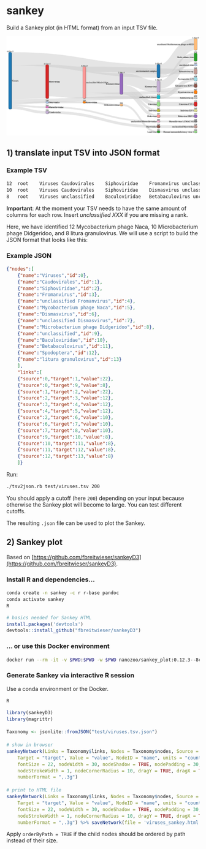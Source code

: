 # sankey
Build a Sankey plot (in HTML format) from an input TSV file.

![Example](https://github.com/hoelzer/sankey/blob/master/viruses_sankey.png)

## 1) translate input TSV into JSON format

### Example TSV
```bash
12	root	Viruses	Caudovirales	Siphoviridae	Fromanvirus	unclassified Fromanvirus	Mycobacterium phage Naca
10	root	Viruses	Caudovirales	Siphoviridae	Dismasvirus	unclassified Dismasvirus	Microbacterium phage Didgeridoo
8	root	Viruses	unclassified    Baculoviridae	Betabaculovirus	unclassified Betabaculovirus	Spodoptera litura granulovirus
```
__Important__: At the moment your TSV needs to have the same amount of columns for each row. Insert _unclassified XXX_ if you are missing a rank.

Here, we have identified 12 Mycobacterium phage Naca, 10 Microbacterium phage Didgeridoo, and 8 litura granulovirus. We will use a script to build the JSON format that looks like this:

### Example JSON
```json
{"nodes":[
    {"name":"Viruses","id":0},
    {"name":"Caudovirales","id":1},
    {"name":"Siphoviridae","id":2},
    {"name":"Fromanvirus","id":3},
    {"name":"unclassified Fromanvirus","id":4},
    {"name":"Mycobacterium phage Naca","id":5},
    {"name":"Dismasvirus","id":6},
    {"name":"unclassified Dismasvirus","id":7},
    {"name":"Microbacterium phage Didgeridoo","id":8},
    {"name":"unclassified","id":9},
    {"name":"Baculoviridae","id":10},
    {"name":"Betabaculovirus","id":11},
    {"name":"Spodoptera","id":12},
    {"name":"litura granulovirus","id":13}
    ],
    "links":[
    {"source":0,"target":1,"value":22},
    {"source":0,"target":9,"value":8},
    {"source":1,"target":2,"value":22},
    {"source":2,"target":3,"value":12},
    {"source":3,"target":4,"value":12},
    {"source":4,"target":5,"value":12},
    {"source":2,"target":6,"value":10},
    {"source":6,"target":7,"value":10},
    {"source":7,"target":8,"value":10},
    {"source":9,"target":10,"value":8},
    {"source":10,"target":11,"value":8},
    {"source":11,"target":12,"value":8},
    {"source":12,"target":13,"value":8}
    ]}
```

Run:
```bash
./tsv2json.rb test/viruses.tsv 200
```

You should apply a cutoff (here ``200``) depending on your input because otherwise the Sankey plot will become to large. You can test different cutoffs.  

The resulting ``.json`` file can be used to plot the Sankey. 

## 2) Sankey plot

Based on [https://github.com/fbreitwieser/sankeyD3](https://github.com/fbreitwieser/sankeyD3).

### Install R and dependencies...
```bash
conda create -n sankey -c r r-base pandoc
conda activate sankey
R
```
```R
# basics needed for Sankey HTML
install.packages('devtools')
devtools::install_github("fbreitwieser/sankeyD3")
```

### ... or use this Docker environment
```bash
docker run --rm -it -v $PWD:$PWD -w $PWD nanozoo/sankey_plot:0.12.3--8cf7f6a /bin/bash
```

### Generate Sankey via interactive R session
Use a conda environment or the Docker. 
```bash
R
```
```R
library(sankeyD3)
library(magrittr)

Taxonomy <- jsonlite::fromJSON("test/viruses.tsv.json")

# show in browser
sankeyNetwork(Links = Taxonomy$links, Nodes = Taxonomy$nodes, Source = "source", 
    Target = "target", Value = "value", NodeID = "name", units = "count", 
    fontSize = 22, nodeWidth = 30, nodeShadow = TRUE, nodePadding = 30, 
    nodeStrokeWidth = 1, nodeCornerRadius = 10, dragY = TRUE, dragX = TRUE, 
    numberFormat = ",.3g")

# print to HTML file
sankeyNetwork(Links = Taxonomy$links, Nodes = Taxonomy$nodes, Source = "source", 
    Target = "target", Value = "value", NodeID = "name", units = "count", 
    fontSize = 22, nodeWidth = 30, nodeShadow = TRUE, nodePadding = 30, 
    nodeStrokeWidth = 1, nodeCornerRadius = 10, dragY = TRUE, dragX = TRUE, 
    numberFormat = ",.3g") %>% saveNetwork(file = 'viruses_sankey.html')
```

Apply ``orderByPath = TRUE`` if the child nodes should be ordered by path instead of their size. 


